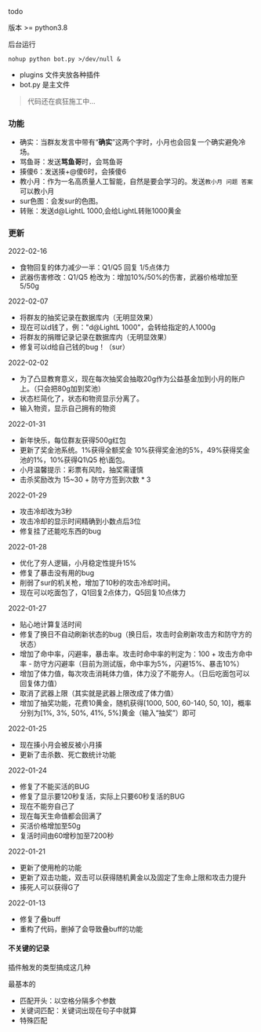 todo

版本 >= python3.8

后台运行
```
nohup python bot.py >/dev/null &
```

- plugins 文件夹放各种插件
- bot.py 是主文件

> 代码还在疯狂施工中...

### 功能

- 确实：当群友发言中带有“**确实**”这两个字时，小月也会回复一个确实避免冷场。
- 骂鱼哥：发送**骂鱼哥**时，会骂鱼哥
- 揍傻6：发送揍+@傻6时，会揍傻6
- 教小月：作为一名高质量人工智能，自然是要会学习的。发送`教小月 问题 答案`可以教小月
- sur色图：会发sur的色图。
- 转账：发送d@LightL 1000,会给LightL转账1000黄金

### 更新
2022-02-16
- 食物回复的体力减少一半：Q1/Q5 回复 1/5点体力
- 武器伤害修改：Q1/Q5 枪改为：增加10%/50%的伤害，武器价格增加至 5/50g

2022-02-07
- 将群友的抽奖记录在数据库内（无明显效果）
- 现在可以d钱了，例："d@LightL 1000"，会转给指定的人1000g
- 将群友的捐赠记录记录在数据库内（无明显效果）
- 修复可以d给自己钱的bug！（sur）

2022-02-02
- 为了凸显教育意义，现在每次抽奖会抽取20g作为公益基金加到小月的账户上。（只会把80g加到奖池）
- 状态栏简化了，状态和物资显示分离了。
- 输入物资，显示自己拥有的物资

2022-01-31
- 新年快乐，每位群友获得500g红包
- 更新了奖金池系统。1%获得全额奖金 10%获得奖金池的5%，49%获得奖金池的1%，10%获得Q1\Q5 枪\面包。
- 小月温馨提示：彩票有风险，抽奖需谨慎
- 击杀奖励改为 15~30 + 防守方签到次数 * 3

2022-01-29
- 攻击冷却改为3秒
- 攻击冷却的显示时间精确到小数点后3位
- 修复挂了还能吃东西的bug


2022-01-28
- 优化了夯人逻辑，小月稳定性提升15%
- 修复了暴击没有用的bug
- 削弱了sur的机关枪，增加了10秒的攻击冷却时间。
- 现在可以吃面包了，Q1回复2点体力，Q5回复10点体力

2022-01-27
- 贴心地计算复活时间
- 修复了换日不自动刷新状态的bug（换日后，攻击时会刷新攻击方和防守方的状态）
- 增加了命中率，闪避率，暴击率。攻击时命中率的判定为：100 + 攻击方命中率 - 防守方闪避率（目前为测试版，命中率为5%，闪避15%、暴击10%）
- 增加了体力值，每次攻击消耗体力值，体力没了不能夯人。（日后吃面包可以回复体力值）
- 取消了武器上限（其实就是武器上限改成了体力值）
- 增加了抽奖功能，花费10黄金，随机获得[1000, 500, 60-140, 50, 10]，概率分别为[1%, 3%, 50%, 41%, 5%]黄金（输入“抽奖”）即可

2022-01-25
- 现在揍小月会被反被小月揍
- 更新了击杀数、死亡数统计功能

2022-01-24
- 修复了不能买活的BUG
- 修复了显示要120秒复活，实际上只要60秒复活的BUG
- 现在不能夯自己了
- 现在每天生命值都会回满了
- 买活价格增加至50g
- 复活时间由60增秒加至7200秒

2022-01-21
- 更新了使用枪的功能
- 更新了双击功能，双击可以获得随机黄金以及固定了生命上限和攻击力提升
- 揍死人可以获得G了

2022-01-13
- 修复了叠buff
- 重构了代码，删掉了会导致叠buff的功能


#### 不关键的记录

插件触发的类型搞成这几种

最基本的
- 匹配开头：以空格分隔多个参数
- 关键词匹配：关键词出现在句子中就算
- 特殊匹配